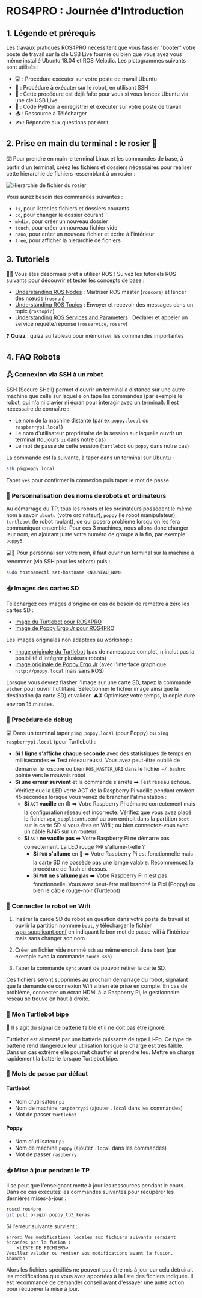 # ROS4PRO : Journée d'Introduction
## 1. Légende et prérequis

Les travaux pratiques ROS4PRO nécessitent que vous fassier "booter" votre poste de travail sur la clé USB Live fournie ou bien que vous ayez vous même installé Ubuntu 18.04 et ROS Melodic. Les pictogrammes suivants sont utilisés :

* 💻 : Procédure exécuter sur votre poste de travail Ubuntu
* 🤖 : Procédure à exécuter sur le robot, en utilisant SSH
* 📀 : Cette procédure est déjà faîte pour vous si vous lancez Ubuntu via une clé USB Live
* 🐍 : Code Python à enregistrer et exécuter sur votre poste de travail
* 📥 : Ressource à Télécharger
* ✍ : Répondre aux questions par écrit

## 2. Prise en main du terminal : le rosier 🌹
⌨️ Pour prendre en main le terminal Linux et les commandes de base, à partir d'un terminal, créez les fichiers et dossiers nécessaires pour réaliser cette hierarchie de fichiers ressemblant à un rosier :

![Hierarchie de fichier du rosier](img/rosier.png)

Vous aurez besoin des commandes suivantes :
* `ls`, pour lister les fichiers et dossiers courants
* `cd`, pour changer le dossier courant
* `mkdir`, pour créer un nouveau dossier
* `touch`, pour créer un nouveau fichier vide
* `nano`, pour créer un nouveau fichier et écrire à l'intérieur
* `tree`, pour afficher la hierarchie de fichiers

## 3. Tutoriels

🧑‍🏫 Vous êtes désormais prêt à utiliser ROS ! Suivez les tutoriels ROS suivants pour découvrir et tester les concepts de base :

* [Understanding ROS Nodes](http://wiki.ros.org/ROS/Tutorials/UnderstandingNodes) : Maîtriser ROS master (`roscore`) et lancer des nœuds (`rosrun`)
* [Understanding ROS Topics](http://wiki.ros.org/ROS/Tutorials/UnderstandingTopics) : Envoyer et recevoir des messages dans un topic (`rostopic`)
* [Understanding ROS Services and Parameters](http://wiki.ros.org/ROS/Tutorials/UnderstandingServicesParams) : Déclarer et appeler un service requête/réponse (`rosservice`, `rossrv`)

❓ **Quizz** : quizz au tableau pour mémoriser les commandes importantes

## 4. FAQ Robots
### 🖧 Connexion via SSH à un robot
SSH (Secure SHell) permet d'ouvrir un terminal à distance sur une autre machine que celle sur laquelle on tape les commandes (par exemple le robot, qui n'a ni clavier ni écran pour interagir avec un terminal). Il est nécessaire de connaître :
* Le nom de la machine distante (par ex `poppy.local` ou `raspberrypi.local`)
* Le nom d'utilisateur propriétaire de la session sur laquelle ouvrir un terminal (toujours `pi` dans notre cas)
* Le mot de passe de cette session (`turtlebot` ou `poppy` dans notre cas)

La commande est la suivante, à taper dans un terminal sur Ubuntu :
```bash
ssh pi@poppy.local
```
Taper `yes` pour confirmer la connexion puis taper le mot de passe. 

### 🌈 Personnalisation des noms de robots et ordinateurs

Au démarrage du TP, tous les robots et les ordinateurs possèdent le même nom à savoir `ubuntu` (votre ordinateur), `poppy` (le robot manipulateur), `turtlebot` (le robot roulant), ce qui posera problème lorsqu'on les fera communiquer ensemble. Pour ces 3 machines, nous allons donc changer leur nom, en ajoutant juste votre numéro de groupe à la fin, par exemple `poppy5`.

💻🤖 Pour personnaliser votre nom, il faut ouvrir un terminal sur la machine à renommer (via SSH pour les robots) puis :
```bash
sudo hostnamectl set-hostname <NOUVEAU_NOM>
```

### 📥 Images des cartes SD
Téléchargez ces images d'origine en cas de besoin de remettre à zéro les cartes SD :
* [Image du Turtlebot pour ROS4PRO](https://github.com/ros4pro/turtlebot3/releases/download/1.0/turtlebot3-ros4pro.7z)
* [Image de Poppy Ergo Jr pour ROS4PRO](https://github.com/poppy-project/poppy_controllers/releases/download/v1.0/poppy-ergo-jr-ros-melodic.shrink2.img.zip)

Les images originales non adaptées au workshop :
* [Image originale du Turtlebot](http://www.robotis.com/service/download.php?no=1738) (pas de namespace complet, n'inclut pas la posibilité d'intégrer plusieurs robots)
* [Image originale de Poppy Ergo Jr](https://github.com/poppy-project/poppy-ergo-jr/releases/download/2.0.0/2017-04-06-poppy-ergo-jr.img.zip) (avec l'interface graphique `http://poppy.local` mais sans ROS)

Lorsque vous devrez flasher l'image sur une carte SD, tapez la commande `etcher` pour ouvrir l'utilitaire. Sélectionner le fichier image ainsi que la destination (la carte SD) et valider. ⚠️⏳ Optimisez votre temps, la copie dure environ 15 minutes.

### 🔧 Procédure de debug
💻 Dans un terminal taper `ping poppy.local` (pour Poppy) ou `ping raspberrypi.local` (pour Turtlebot) :

  * **Si 1 ligne s'affiche chaque seconde** avec des statistiques de temps en millisecondes ➡️ Test réseau réussi. Vous avez peut-être oublié de démarrer le roscore ou bien `ROS_MASTER_URI` dans le fichier `~/.bashrc` pointe vers le mauvais robot
  * **Si une erreur survient** et la commande s'arrête ➡️ Test réseau échoué. Vérifiez que la LED verte ACT de la Raspberry Pi vacille pendant environ 45 secondes lorsque vous venez de brancher l'alimentation :
    * **Si `ACT` vacille** en 🟢 ➡️ Votre Raspberry Pi démarre correctement mais la configuration réseau est incorrecte. Vérifiez que vous avez placé le fichier `wpa_supplicant.conf` au bon endroit dans la partition `boot` sur la carte SD si vous êtes en Wifi ; ou bien connectez-vous avec un câble RJ45 sur un routeur
    * **Si `ACT` ne vacille pas** ➡️ Votre Raspberry Pi ne démarre pas correctement. La LED rouge `PWR` s'allume-t-elle ?
      * **Si `PWR` s'allume** en 🔴 ➡️ Votre Raspberry Pi est fonctionnelle mais la carte SD ne possède pas une iamge valable. Recommencez la procédure de flash ci-dessus.
      * **Si `PWR` ne s'allume pas** ➡️ Votre Raspberry Pi  n'est pas fonctionnelle. Vous avez peut-être mal branché la Pixl (Poppy) ou bien le câble rouge-noir (Turtlebot)

### 📡 Connecter le robot en Wifi
1. Insérer la carde SD du robot en question dans votre poste de travail et ouvrir la partition nommée `boot`, y télécharger le fichier [wpa_supplicant.conf](files/wpa_supplicant.conf) en indiquant le bon mot de passe wifi à l'intérieur mais sans changer son nom.

2. Créer un fichier vide nommé `ssh` au même endroit dans `boot` (par exemple avec la commande `touch ssh`)

3. Taper la commande `sync` avant de pouvoir retirer la carte SD.

Ces fichiers seront supprimés au prochain démarrage du robot, signalant que la demande de connexion Wifi a bien été prise en compte. En cas de problème, connecter un écran HDMI à la Raspberry Pi, le gestionnaire réseau se trouve en haut à droite.

### 🔔 Mon Turtlebot bipe
🔋 Il s'agit du signal de batterie faible et il ne doit pas être ignoré.

Turtlebot est alimenté par une batterie puissante de type Li-Po. Ce type de batterie rend dangereux leur utilisation lorsque la charge est très faible. Dans un cas extrême elle pourrait chauffer et prendre feu. Mettre en charge rapidement la batterie lorsque Turtlebot bipe.

### 🔑 Mots de passe par défaut
#### Turtlebot
* Nom d'utilisateur `pi`
* Nom de machine `raspberrypi` (ajouter `.local` dans les commandes)
* Mot de passer `turtlebot`

#### Poppy
* Nom d'utilisateur `pi`
* Nom de machine `poppy` (ajouter `.local` dans les commandes)
* Mot de passer `raspberry`

### 📥 Mise à jour pendant le TP
Il se peut que l'enseignant mette à jour les ressources pendant le cours. Dans ce cas exécutez les commandes suivantes pour récupérer les dernières mises-à-jour :
```bash
roscd ros4pro
git pull origin poppy_tb3_keras
```
Si l'erreur suivante survient :
```
error: Vos modifications locales aux fichiers suivants seraient écrasées par la fusion :
	<LISTE DE FICHIERS>
Veuillez valider ou remiser vos modifications avant la fusion.
Abandon
```
Alors les fichiers spécifiés ne peuvent pas être mis à jour car cela détruirait les modifications que vous avez apportées à la liste des fichiers indiquée. Il est recommandé de demander conseil avant d'essayer une autre action pour récupérer la mise à jour.
